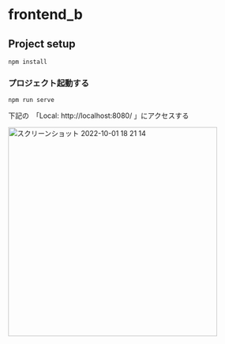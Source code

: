 # frontend_b

## Project setup
```
npm install
```

### プロジェクト起動する
```
npm run serve
```
下記の　「Local: http://localhost:8080/ 」にアクセスする

<img width="423" alt="スクリーンショット 2022-10-01 18 21 14" src="https://user-images.githubusercontent.com/68958226/193402613-5df9040f-0a85-43bf-8bd6-920e7179600a.png">

